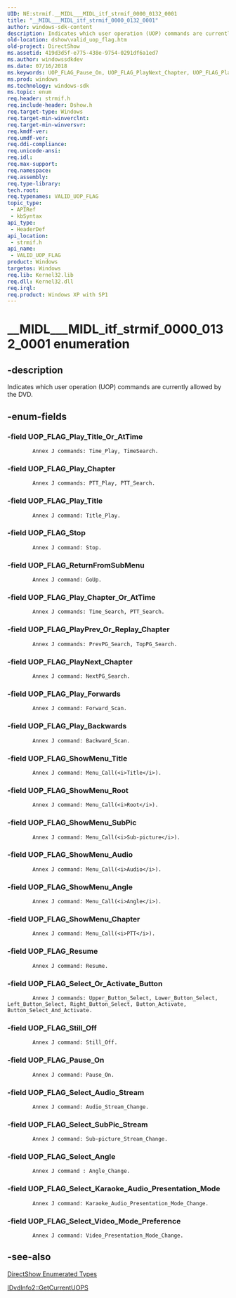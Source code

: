 ```yaml
---
UID: NE:strmif.__MIDL___MIDL_itf_strmif_0000_0132_0001
title: "__MIDL___MIDL_itf_strmif_0000_0132_0001"
author: windows-sdk-content
description: Indicates which user operation (UOP) commands are currently allowed by the DVD.
old-location: dshow\valid_uop_flag.htm
old-project: DirectShow
ms.assetid: 419d3d5f-e775-438e-9754-0291df6a1ed7
ms.author: windowssdkdev
ms.date: 07/16/2018
ms.keywords: UOP_FLAG_Pause_On, UOP_FLAG_PlayNext_Chapter, UOP_FLAG_PlayPrev_Or_Replay_Chapter, UOP_FLAG_Play_Backwards, UOP_FLAG_Play_Chapter, UOP_FLAG_Play_Chapter_Or_AtTime, UOP_FLAG_Play_Forwards, UOP_FLAG_Play_Title, UOP_FLAG_Play_Title_Or_AtTime, UOP_FLAG_Resume, UOP_FLAG_ReturnFromSubMenu, UOP_FLAG_Select_Angle, UOP_FLAG_Select_Audio_Stream, UOP_FLAG_Select_Karaoke_Audio_Presentation_Mode, UOP_FLAG_Select_Or_Activate_Button, UOP_FLAG_Select_SubPic_Stream, UOP_FLAG_Select_Video_Mode_Preference, UOP_FLAG_ShowMenu_Angle, UOP_FLAG_ShowMenu_Audio, UOP_FLAG_ShowMenu_Chapter, UOP_FLAG_ShowMenu_Root, UOP_FLAG_ShowMenu_SubPic, UOP_FLAG_ShowMenu_Title, UOP_FLAG_Still_Off, UOP_FLAG_Stop, VALID_UOP_FLAG, VALID_UOP_FLAG , VALID_UOP_FLAG enumeration [DirectShow], VALID_UOP_FLAGEnumeration, __MIDL___MIDL_itf_strmif_0000_0132_0001, dshow.valid_uop_flag, strmif/UOP_FLAG_Pause_On, strmif/UOP_FLAG_PlayNext_Chapter, strmif/UOP_FLAG_PlayPrev_Or_Replay_Chapter, strmif/UOP_FLAG_Play_Backwards, strmif/UOP_FLAG_Play_Chapter, strmif/UOP_FLAG_Play_Chapter_Or_AtTime, strmif/UOP_FLAG_Play_Forwards, strmif/UOP_FLAG_Play_Title, strmif/UOP_FLAG_Play_Title_Or_AtTime, strmif/UOP_FLAG_Resume, strmif/UOP_FLAG_ReturnFromSubMenu, strmif/UOP_FLAG_Select_Angle, strmif/UOP_FLAG_Select_Audio_Stream, strmif/UOP_FLAG_Select_Karaoke_Audio_Presentation_Mode, strmif/UOP_FLAG_Select_Or_Activate_Button, strmif/UOP_FLAG_Select_SubPic_Stream, strmif/UOP_FLAG_Select_Video_Mode_Preference, strmif/UOP_FLAG_ShowMenu_Angle, strmif/UOP_FLAG_ShowMenu_Audio, strmif/UOP_FLAG_ShowMenu_Chapter, strmif/UOP_FLAG_ShowMenu_Root, strmif/UOP_FLAG_ShowMenu_SubPic, strmif/UOP_FLAG_ShowMenu_Title, strmif/UOP_FLAG_Still_Off, strmif/UOP_FLAG_Stop, strmif/VALID_UOP_FLAG
ms.prod: windows
ms.technology: windows-sdk
ms.topic: enum
req.header: strmif.h
req.include-header: Dshow.h
req.target-type: Windows
req.target-min-winverclnt: 
req.target-min-winversvr: 
req.kmdf-ver: 
req.umdf-ver: 
req.ddi-compliance: 
req.unicode-ansi: 
req.idl: 
req.max-support: 
req.namespace: 
req.assembly: 
req.type-library: 
tech.root: 
req.typenames: VALID_UOP_FLAG
topic_type:
 - APIRef
 - kbSyntax
api_type:
 - HeaderDef
api_location:
 - strmif.h
api_name:
 - VALID_UOP_FLAG
product: Windows
targetos: Windows
req.lib: Kernel32.lib
req.dll: Kernel32.dll
req.irql: 
req.product: Windows XP with SP1
---
```


# __MIDL___MIDL_itf_strmif_0000_0132_0001 enumeration


## -description



Indicates which user operation (UOP) commands are currently allowed by the DVD.




## -enum-fields




### -field UOP_FLAG_Play_Title_Or_AtTime


            Annex J commands: Time_Play, TimeSearch.
          


### -field UOP_FLAG_Play_Chapter


            Annex J commands: PTT_Play, PTT_Search.
          


### -field UOP_FLAG_Play_Title


            Annex J command: Title_Play.
          


### -field UOP_FLAG_Stop


            Annex J command: Stop.
          


### -field UOP_FLAG_ReturnFromSubMenu


            Annex J command: GoUp.
          


### -field UOP_FLAG_Play_Chapter_Or_AtTime


            Annex J commands: Time_Search, PTT_Search.
          


### -field UOP_FLAG_PlayPrev_Or_Replay_Chapter


            Annex J commands: PrevPG_Search, TopPG_Search.
          


### -field UOP_FLAG_PlayNext_Chapter


            Annex J command: NextPG_Search.
          


### -field UOP_FLAG_Play_Forwards


            Annex J command: Forward_Scan.
          


### -field UOP_FLAG_Play_Backwards


            Annex J command: Backward_Scan.
          


### -field UOP_FLAG_ShowMenu_Title


            Annex J command: Menu_Call(<i>Title</i>).
          


### -field UOP_FLAG_ShowMenu_Root


            Annex J command: Menu_Call(<i>Root</i>).
          


### -field UOP_FLAG_ShowMenu_SubPic


            Annex J command: Menu_Call(<i>Sub-picture</i>).
          


### -field UOP_FLAG_ShowMenu_Audio


            Annex J command: Menu_Call(<i>Audio</i>).
          


### -field UOP_FLAG_ShowMenu_Angle


            Annex J command: Menu_Call(<i>Angle</i>).
          


### -field UOP_FLAG_ShowMenu_Chapter


            Annex J command: Menu_Call(<i>PTT</i>).
          


### -field UOP_FLAG_Resume


            Annex J command: Resume.
          


### -field UOP_FLAG_Select_Or_Activate_Button


            Annex J commands: Upper_Button_Select, Lower_Button_Select, Left_Button_Select, Right_Button_Select, Button_Activate, Button_Select_And_Activate.
          


### -field UOP_FLAG_Still_Off


            Annex J command: Still_Off.
          


### -field UOP_FLAG_Pause_On


            Annex J command: Pause_On.
          


### -field UOP_FLAG_Select_Audio_Stream


            Annex J command: Audio_Stream_Change.
          


### -field UOP_FLAG_Select_SubPic_Stream


            Annex J command: Sub-picture_Stream_Change.
          


### -field UOP_FLAG_Select_Angle


            Annex J command : Angle_Change.
          


### -field UOP_FLAG_Select_Karaoke_Audio_Presentation_Mode


            Annex J command: Karaoke_Audio_Presentation_Mode_Change.
          


### -field UOP_FLAG_Select_Video_Mode_Preference


            Annex J command: Video_Presentation_Mode_Change.
          


## -see-also




<a href="https://msdn.microsoft.com/74467006-b077-49c0-8573-f939ac3d3444">DirectShow Enumerated Types</a>



<a href="https://msdn.microsoft.com/71ae88f0-17ad-4530-b2e7-6a8155c14a97">IDvdInfo2::GetCurrentUOPS</a>
 

 


